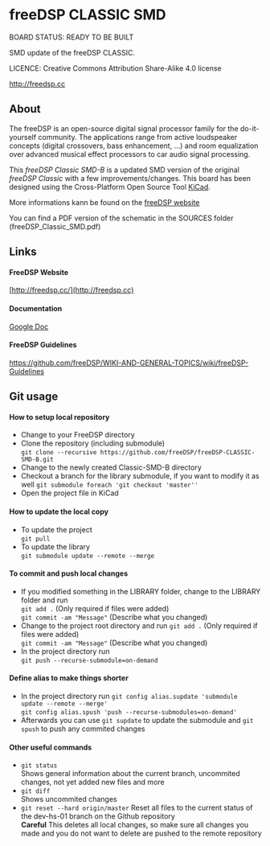 # freeDSP CLASSIC SMD

BOARD STATUS: READY TO BE BUILT

SMD update of the freeDSP CLASSIC.

LICENCE: Creative Commons Attribution Share-Alike 4.0 license

http://freedsp.cc

## About

The freeDSP is an open-source digital signal processor family for the do-it-yourself community. The applications range from active loudspeaker concepts (digital crossovers, bass enhancement, ...) and room equalization over advanced musical effect processors to car audio signal processing. 

This _freeDSP Classic SMD-B_ is a updated SMD version of the original _freeDSP Classic_ with a few improvements/changes.
This board has been designed using the Cross-Platform Open Source Tool [KiCad](http://kicad-pcb.org/).

More informations kann be found on the [freeDSP website](http://freedsp.cc)

You can find a PDF version of the schematic in the SOURCES folder (freeDSP_Classic_SMD.pdf)

## Links

#### FreeDSP Website
[http://freedsp.cc/](http://freedsp.cc)

#### Documentation
[Google Doc](https://docs.google.com/document/d/1K3joEg4iIRMazfqGLaVoBdybitr4o_KIVZfQ-qeNDzs/edit?usp=sharing)

#### FreeDSP Guidelines
https://github.com/freeDSP/WIKI-AND-GENERAL-TOPICS/wiki/freeDSP-Guidelines



## Git usage

#### How to setup local repository
- Change to your FreeDSP directory
- Clone the repository (including submodule)  
 `git clone --recursive https://github.com/freeDSP/freeDSP-CLASSIC-SMD-B.git`
- Change to the newly created Classic-SMD-B directory
- Checkout a branch for the library submodule, if you want to modify it as well
  `git submodule foreach 'git checkout 'master''`
- Open the project file in KiCad

#### How to update the local copy
- To update the project  
  `git pull`
- To update the library  
  `git submodule update --remote --merge`

#### To commit and push local changes
- If you modified something in the LIBRARY folder, change to the LIBRARY folder and run  
  `git add .` (Only required if files were added)  
  `git commit -am "Message"`  (Describe what you changed)  
- Change to the project root directory and run
  `git add .` (Only required if files were added)  
  `git commit -am "Message"`  (Describe what you changed)    
- In the project directory run  
  `git push --recurse-submodule=on-demand`  

#### Define alias to make things shorter
- In the project directory run
  `git config alias.supdate 'submodule update --remote --merge'`  
  `git config alias.spush 'push --recurse-submodules=on-demand'`  
- Afterwards you can use `git supdate` to update the submodule and `git spush` to push any commited changes  

#### Other useful commands
- `git status`  
  Shows general information about the current branch, uncommited changes, not yet added new files and more
- `git diff`  
  Shows uncommited changes
- `git reset --hard origin/master`
  Reset all files to the current status of the dev-hs-01 branch on the Github repository  
  **Careful** This deletes all local changes, so make sure all changes you made and you do not want to delete are pushed to the remote repository
